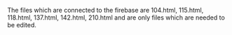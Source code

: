The files which are connected to the firebase are 104.html, 115.html, 118.html, 137.html, 142.html, 210.html and are only files
which are needed to be edited.
